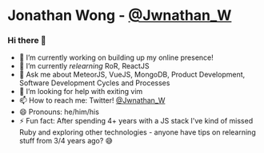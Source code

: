 # Jonathan Wong - [@Jwnathan_W](https://twitter.com/Jwnathan_W)

### Hi there 👋

- 🔭 I’m currently working on building up my online presence!
- 🌱 I’m currently _relearning_ RoR, ReactJS
- 💬 Ask me about MeteorJS, VueJS, MongoDB, Product Development, Software Development Cycles and Processes
- 🤔 I’m looking for help with exiting vim
- 📫 How to reach me: Twitter! [@Jwnathan_W](https://twitter.com/Jwnathan_W)
- 😄 Pronouns: he/him/his
- ⚡ Fun fact: After spending 4+ years with a JS stack I've kind of missed Ruby and exploring other technologies - anyone have tips on relearning stuff from 3/4 years ago? 😅 
